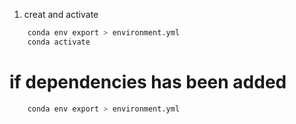 1. creat and activate
```bash
    conda env export > environment.yml
    conda activate 
```



# if dependencies has been added

```bash 
    conda env export > environment.yml
```